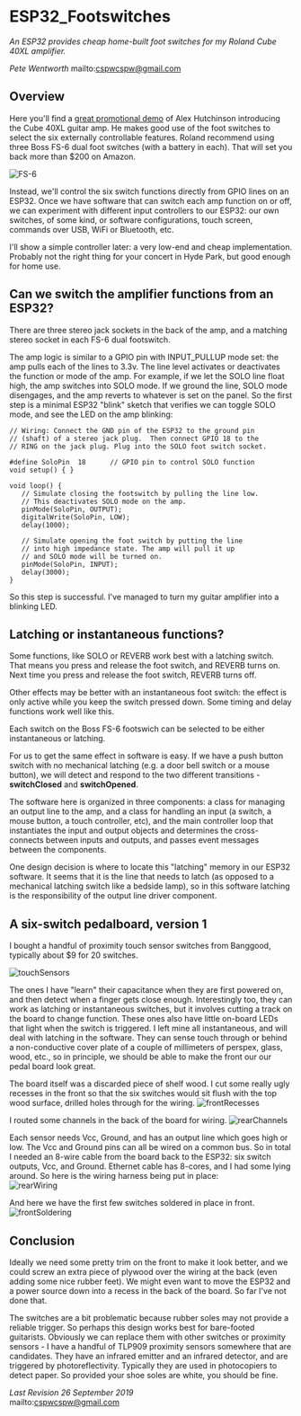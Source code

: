 # ESP32_Footswitches

*_An ESP32 provides cheap home-built foot switches for my Roland Cube 40XL amplifier._*

_Pete Wentworth_    mailto:cspwcspw@gmail.com  

## Overview

Here you'll find a [great promotional demo](https://www.youtube.com/watch?v=m5H6hk8yA-s) 
of Alex Hutchinson 
introducing the Cube 40XL guitar amp. He makes good 
use of the foot switches to select the six externally 
controllable features. Roland recommend using three 
Boss FS-6 dual foot switches (with a battery in each). 
That will set you back more than $200 on Amazon. 

![FS-6](Images/FS6_Footswitch.png "Boss FS-6 Dual Foot Switch")

Instead, we'll control the six switch functions directly from
GPIO lines on an ESP32. Once we have software that can
switch each amp function on or off, we can experiment with
different input controllers to our ESP32: our own switches,
of some kind, or software configurations, touch screen, 
commands over USB, WiFi or Bluetooth, etc.

I'll show a simple controller later: a
very low-end and cheap implementation. Probably not 
the right thing for your concert in Hyde Park,
but good enough for home use. 

## Can we switch the amplifier functions from an ESP32?

There are three stereo jack sockets in the back of the amp,
and a matching stereo socket in each FS-6 dual footswitch.

The amp logic is similar to a GPIO pin with INPUT_PULLUP mode
set: the amp pulls each of the lines to 3.3v. The line level
activates or deactivates the function or mode of the amp.
For example, if we let the SOLO line float high, the amp switches
into SOLO mode. If we ground the line, SOLO mode disengages, 
and the amp reverts to whatever is set on the panel.  So the 
first step is a minimal ESP32 "blink" sketch that verifies we can 
toggle SOLO mode, and see the LED on the amp blinking:

```
// Wiring: Connect the GND pin of the ESP32 to the ground pin 
// (shaft) of a stereo jack plug.  Then connect GPIO 18 to the 
// RING on the jack plug. Plug into the SOLO foot switch socket.

#define SoloPin  18      // GPIO pin to control SOLO function 
void setup() { }

void loop() {
   // Simulate closing the footswitch by pulling the line low.
   // This deactivates SOLO mode on the amp. 
   pinMode(SoloPin, OUTPUT);
   digitalWrite(SoloPin, LOW);
   delay(1000);

   // Simulate opening the foot switch by putting the line 
   // into high impedance state. The amp will pull it up  
   // and SOLO mode will be turned on.
   pinMode(SoloPin, INPUT);
   delay(3000); 
}

```
So this step is successful.  I've managed to turn my guitar
amplifier into a blinking LED.
  
## Latching or instantaneous functions?

Some functions, like SOLO or REVERB work best with a 
latching switch.  That means you press and release
the foot switch, and REVERB turns on.  Next time you 
press and release the foot switch, REVERB turns off.

Other effects may be better with an instantaneous 
foot switch: the effect is only active while you keep
the switch pressed down.  Some timing and delay 
functions work well like this. 

Each switch on the Boss FS-6 footswich can be selected to 
be either instantaneous or latching. 

For us to get the same effect in software is easy. If 
we have a push button switch with no mechanical 
latching (e.g. a door bell switch or a mouse button), 
we will detect and respond to the two different transitions -
__switchClosed__ and __switchOpened__. 

The software here is organized in 
three components: a class for 
managing an output line to the
amp, and a class for handling an 
input (a switch, a mouse button, 
a touch controller, etc), and the main controller loop
that instantiates the input and output objects and 
determines the cross-connects between inputs and outputs,
and passes event messages between the components. 

One design decision is where to 
locate this "latching" memory in our ESP32 
software.  It seems that it is the line that needs to
latch (as opposed to a mechanical latching switch like a 
bedside lamp), so in this software latching is the 
responsibility of the output line driver component. 

## A six-switch pedalboard, version 1

I bought a handful of proximity touch sensor switches 
from Banggood, typically about $9 for 20 switches.  

![touchSensors](Images/touch_sensors.jpg "Touch Sensors")

The ones I have "learn" their capacitance when they are first
powered on, and then detect when a finger gets close enough.
Interestingly too, they can work as latching or instantaneous
switches, but it involves cutting a track on the board to 
change function. These ones also have little on-board LEDs that
light when the switch is triggered. I 
left mine all instantaneous, and will deal
with latching in the software. They can sense touch through or
behind a non-conductive cover plate of a couple of millimeters 
of perspex, glass, wood, etc., so in principle, we should be able
to make the front our our pedal board look great.

The board itself was a discarded piece of shelf wood.  I cut some
really ugly recesses in the front so that the six switches would
sit flush with the top wood surface, drilled holes through for the
wiring. 
![frontRecesses](Images/front_recesses.jpg "Front Recesses")

I routed some channels in the back of the board for 
wiring. 
![rearChannels](Images/rear_channels.jpg "Rear channels")

Each sensor needs Vcc, Ground, and has an output line which goes
high or low. The Vcc and Ground pins can all be wired on
a common bus.  So in total I needed an 8-wire cable from the board
back to the ESP32: six switch outputs, Vcc, and Ground. Ethernet 
cable has 8-cores, and I had some lying around. So here is the 
wiring harness being put in place:  
![rearWiring](Images/rear_wiring.jpg "Rear wiring")

And here we have the first few switches soldered in place in front.
![frontSoldering](Images/front_soldering.jpg "Front_soldering")

## Conclusion

Ideally we need some pretty trim on the front to make it look better, 
and we could screw an extra piece of plywood over the wiring at
the back (even adding some nice rubber feet).  We might even want
to move the ESP32 and a power source down into a recess in the back
of the board. So far I've not done that.

The switches are a bit problematic because rubber soles
may not provide a reliable trigger. So perhaps 
this design works best for bare-footed guitarists. Obviously
we can replace them with other switches or proximity sensors - 
I have a handful of TLP909 proximity sensors somewhere that 
are candidates.  They have an infrared emitter and an 
infrared detector, and are triggered by photoreflectivity.
Typically they are used in photocopiers to detect paper. 
So provided your shoe soles are white, you should be fine.

*Last Revision 26 September 2019*  
mailto:cspwcspw@gmail.com 











